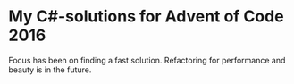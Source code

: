 # My C#-solutions for Advent of Code 2016
Focus has been on finding a fast solution.
Refactoring for performance and beauty is in the future.
